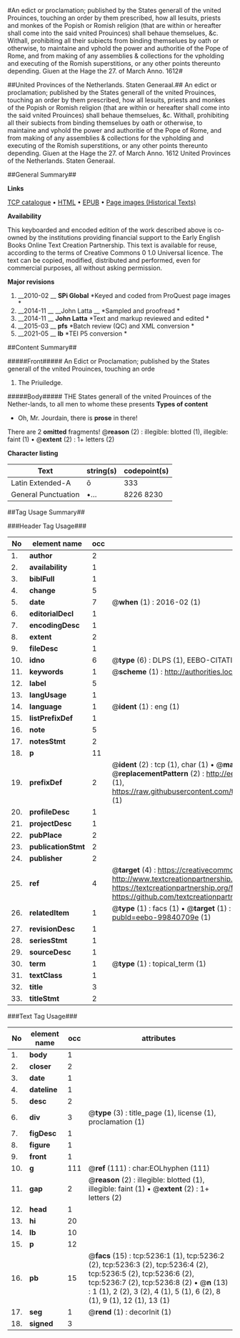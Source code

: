 #An edict or proclamation;  published by the States generall of the vnited Prouinces, touching an order by them prescribed, how all Iesuits, priests and monkes of the Popish or Romish religion (that are within or hereafter shall come into the said vnited Prouinces) shall behaue themselues, &c. Withall, prohibiting all their subiects from binding themselues by oath or otherwise, to maintaine and vphold the power and authoritie of the Pope of Rome, and from making of any assemblies & collections for the vpholding and executing of the Romish superstitions, or any other points thereunto depending. Giuen at the Hage the 27. of March Anno. 1612#

##United Provinces of the Netherlands. Staten Generaal.##
An edict or proclamation;  published by the States generall of the vnited Prouinces, touching an order by them prescribed, how all Iesuits, priests and monkes of the Popish or Romish religion (that are within or hereafter shall come into the said vnited Prouinces) shall behaue themselues, &c. Withall, prohibiting all their subiects from binding themselues by oath or otherwise, to maintaine and vphold the power and authoritie of the Pope of Rome, and from making of any assemblies & collections for the vpholding and executing of the Romish superstitions, or any other points thereunto depending. Giuen at the Hage the 27. of March Anno. 1612
United Provinces of the Netherlands. Staten Generaal.

##General Summary##

**Links**

[TCP catalogue](http://www.ota.ox.ac.uk/tcp/)  • 
[HTML](http://tei.it.ox.ac.uk/tcp/Texts-HTML/free/A08/A08096.html)  • 
[EPUB](http://tei.it.ox.ac.uk/tcp/Texts-EPUB/free/A08/A08096.epub) • 
[Page images (Historical Texts)](https://historicaltexts.jisc.ac.uk/eebo-99840709e)

**Availability**

This keyboarded and encoded edition of the work described above is co-owned by the
    institutions providing financial support to the Early English Books Online Text Creation
    Partnership. This text is available for reuse, according to the terms of  Creative Commons 0 1.0 Universal
    licence. The text can be copied, modified, distributed and performed, even for commercial
    purposes, all without asking permission.

**Major revisions**

1. __2010-02 __ __SPi Global__ *Keyed and coded from ProQuest page images *
1. __2014-11 __ __John Latta __ *Sampled and proofread *
1. __2014-11 __ __John Latta__ *Text and markup reviewed and edited *
1. __2015-03 __ __pfs__ *Batch review (QC) and XML conversion *
1. __2021-05 __ __lb__ *TEI P5 conversion *

##Content Summary##

#####Front#####
An Edict or Proclamation; published by the States generall of the vnited Prouinces, touching an orde
1. The Priuiledge.

#####Body#####
THE States generall of the vnited Prouinces of the Nether-lands, to all men to whome these presents 
**Types of content**

  * Oh, Mr. Jourdain, there is **prose** in there!

There are 2 **omitted** fragments! 
 @__reason__ (2) : illegible: blotted (1), illegible: faint (1)  •  @__extent__ (2) : 1+ letters (2)

**Character listing**


|Text|string(s)|codepoint(s)|
|---|---|---|
|Latin Extended-A|ō|333|
|General Punctuation|•…|8226 8230|

##Tag Usage Summary##

###Header Tag Usage###

|No|element name|occ|attributes|
|---|---|---|---|
|1.|__author__|2||
|2.|__availability__|1||
|3.|__biblFull__|1||
|4.|__change__|5||
|5.|__date__|7| @__when__ (1) : 2016-02 (1)|
|6.|__editorialDecl__|1||
|7.|__encodingDesc__|1||
|8.|__extent__|2||
|9.|__fileDesc__|1||
|10.|__idno__|6| @__type__ (6) : DLPS (1), EEBO-CITATION (1), VID (1), EEBO-PROQUEST (1), STC (2)|
|11.|__keywords__|1| @__scheme__ (1) : http://authorities.loc.gov/ (1)|
|12.|__label__|5||
|13.|__langUsage__|1||
|14.|__language__|1| @__ident__ (1) : eng (1)|
|15.|__listPrefixDef__|1||
|16.|__note__|5||
|17.|__notesStmt__|2||
|18.|__p__|11||
|19.|__prefixDef__|2| @__ident__ (2) : tcp (1), char (1)  •  @__matchPattern__ (2) : ([0-9\-]+):([0-9IVX]+) (1), (.+) (1)  •  @__replacementPattern__ (2) : http://eebo.chadwyck.com/downloadtiff?vid=$1&page=$2 (1), https://raw.githubusercontent.com/textcreationpartnership/Texts/master/tcpchars.xml#$1 (1)|
|20.|__profileDesc__|1||
|21.|__projectDesc__|1||
|22.|__pubPlace__|2||
|23.|__publicationStmt__|2||
|24.|__publisher__|2||
|25.|__ref__|4| @__target__ (4) : https://creativecommons.org/publicdomain/zero/1.0/ (1), http://www.textcreationpartnership.org/docs/. (1), https://textcreationpartnership.org/faq/#faq05 (1), https://github.com/textcreationpartnership (1)|
|26.|__relatedItem__|1| @__type__ (1) : facs (1)  •  @__target__ (1) : https://data.historicaltexts.jisc.ac.uk/view?pubId=eebo-99840709e (1)|
|27.|__revisionDesc__|1||
|28.|__seriesStmt__|1||
|29.|__sourceDesc__|1||
|30.|__term__|1| @__type__ (1) : topical_term (1)|
|31.|__textClass__|1||
|32.|__title__|3||
|33.|__titleStmt__|2||


###Text Tag Usage###

|No|element name|occ|attributes|
|---|---|---|---|
|1.|__body__|1||
|2.|__closer__|2||
|3.|__date__|1||
|4.|__dateline__|1||
|5.|__desc__|2||
|6.|__div__|3| @__type__ (3) : title_page (1), license (1), proclamation (1)|
|7.|__figDesc__|1||
|8.|__figure__|1||
|9.|__front__|1||
|10.|__g__|111| @__ref__ (111) : char:EOLhyphen (111)|
|11.|__gap__|2| @__reason__ (2) : illegible: blotted (1), illegible: faint (1)  •  @__extent__ (2) : 1+ letters (2)|
|12.|__head__|1||
|13.|__hi__|20||
|14.|__lb__|10||
|15.|__p__|12||
|16.|__pb__|15| @__facs__ (15) : tcp:5236:1 (1), tcp:5236:2 (2), tcp:5236:3 (2), tcp:5236:4 (2), tcp:5236:5 (2), tcp:5236:6 (2), tcp:5236:7 (2), tcp:5236:8 (2)  •  @__n__ (13) : 1 (1), 2 (2), 3 (2), 4 (1), 5 (1), 6 (2), 8 (1), 9 (1), 12 (1), 13 (1)|
|17.|__seg__|1| @__rend__ (1) : decorInit (1)|
|18.|__signed__|3||
